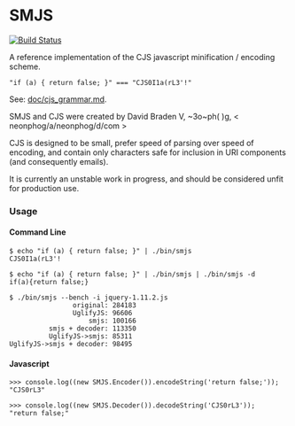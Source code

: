 # SMJS

[![Build Status](https://travis-ci.org/neonphog/smjs.svg?branch=master)](https://travis-ci.org/neonphog/smjs)

A reference implementation of the CJS javascript minification / encoding scheme.

```
"if (a) { return false; }" === "CJS0I1a(rL3'!"
```

See: [doc/cjs_grammar.md](doc/cjs_grammar.md).

SMJS and CJS were created by David Braden V, ~3o~ph( )g, < neonphog/a/neonphog/d/com >

CJS is designed to be small, prefer speed of parsing over speed of encoding, and contain only characters safe for inclusion in URI components (and consequently emails).

It is currently an unstable work in progress, and should be considered unfit for production use.

### Usage

#### Command Line

```
$ echo "if (a) { return false; }" | ./bin/smjs
CJS0I1a(rL3'!

$ echo "if (a) { return false; }" | ./bin/smjs | ./bin/smjs -d
if(a){return false;}

$ ./bin/smjs --bench -i jquery-1.11.2.js
                original: 284183
                UglifyJS: 96606
                    smjs: 100166
          smjs + decoder: 113350
          UglifyJS->smjs: 85311
UglifyJS->smjs + decoder: 98495
```

#### Javascript

```
>>> console.log((new SMJS.Encoder()).encodeString('return false;'));
"CJS0rL3"

>>> console.log((new SMJS.Decoder()).decodeString('CJS0rL3'));
"return false;"
```

